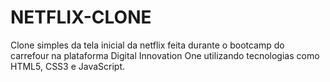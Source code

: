 # NETFLIX-CLONE
Clone simples da tela inicial da netflix feita durante o bootcamp do carrefour na plataforma Digital Innovation One utilizando tecnologias como HTML5, CSS3 e JavaScript.
